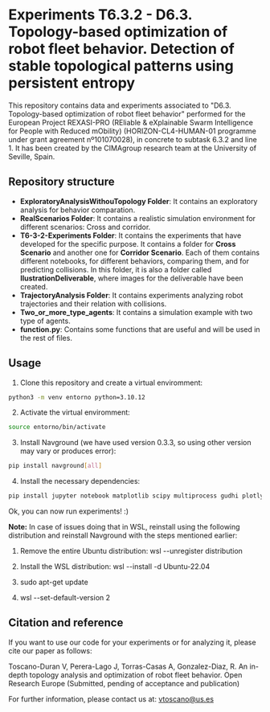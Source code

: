 # Experiments T6.3.2 - D6.3. Topology-based optimization of robot fleet behavior. Detection of stable topological patterns using persistent entropy

This repository contains data and experiments associated to "D6.3. Topology-based optimization of robot fleet behavior" performed for the European Project REXASI-PRO (REliable & eXplainable Swarm Intelligence for People with Reduced mObility) (HORIZON-CL4-HUMAN-01 programme under grant agreement nº101070028), in concrete to subtask 6.3.2 and line 1. It has been created by the CIMAgroup research team at the University of Seville, Spain.

## Repository structure

- **ExploratoryAnalysisWithouTopology Folder**: It contains an exploratory analysis for behavior comparation.
- **RealScenarios Folder**: It contains a realistic simulation environment for different scenarios: Cross and corridor.
- **T6-3-2-Experiments Folder**: It contains the experiments that have developed for the specific purpose. It contains a folder for **Cross Scenario** and another one for **Corridor Scenario**. Each of them contains different notebooks, for different behaviors, comparing them, and for predicting collisions. In this folder, it is also a folder called **IlustrationDeliverable**, where images for the deliverable have been created.
- **TrajectoryAnalysis Folder**: It contains experiments analyzing robot trajectories and their relation with collisions.
- **Two_or_more_type_agents**: It contains a simulation example with two type of agents.
- **function.py**: Contains some functions that are useful and will be used in the rest of files.
  
## Usage
1) Clone this repository and create a virtual enviromment:

```bash
python3 -m venv entorno python=3.10.12
```

2) Activate the virtual enviromment:

```bash
source entorno/bin/activate
```

3) Install Navground (we have used version 0.3.3, so using other version may vary or produces error):

```bash
pip install navground[all]
```

4) Install the necessary dependencies:

```bash
pip install jupyter notebook matplotlib scipy multiprocess gudhi plotly scikit-learn pandas ripser seaborn tqdm
```

Ok, you can now run experiments! :)

**Note:** In case of issues doing that in WSL, reinstall using the following distribution and reinstall Navground with the steps mentioned earlier:

1. Remove the entire Ubuntu distribution: wsl --unregister distribution

2. Install the WSL distribution: wsl --install -d Ubuntu-22.04

3. sudo apt-get update

4. wsl --set-default-version 2

## Citation  and reference

If you want to use our code for your experiments or for analyzing it, please cite our paper as follows:

Toscano-Duran V, Perera-Lago J, Torras-Casas A, Gonzalez-Diaz, R. An in-depth topology analysis and optimization of robot fleet behavior. Open Research Europe (Submitted, pending of acceptance and publication)

For further information, please contact us at: vtoscano@us.es


